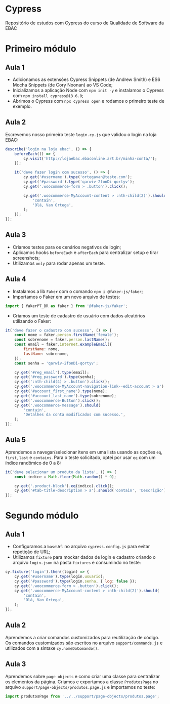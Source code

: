 # Cypress

Repositório de estudos com Cypress do curso de Qualidade de Software da EBAC

# Primeiro módulo

## Aula 1

-   Adicionamos as extensões Cypress Snippets (de Andrew Smith) e ES6 Mocha Snippets (de Cory Noonan) ao VS Code;
-   Inicializamos a aplicação Node com `npm init -y` e instalamos o Cypress com `npm install cypress@13.6.0`;
-   Abrimos o Cypress com `npx cypress open` e rodamos o primeiro teste de exemplo.

## Aula 2

Escrevemos nosso primeiro teste `login.cy.js` que validou o login na loja EBAC:

```javascript
describe('login na loja ebac', () => {
    beforeEach(() => {
        cy.visit('http://lojaebac.ebaconline.art.br/minha-conta/');
    });

    it('deve fazer login com sucesso', () => {
        cy.get('#username').type('ortegavan@teste.com');
        cy.get('#password').type('qarwiv-2fonDi-qortyv');
        cy.get('.woocommerce-form > .button').click();

        cy.get('.woocommerce-MyAccount-content > :nth-child(2)').should(
            'contain',
            'Olá, Van Ortega',
        );
    });
});
```

## Aula 3

-   Criamos testes para os cenários negativos de login;
-   Aplicamos hooks `beforeEach` e `afterEach` para centralizar setup e tirar screenshots;
-   Utilizamos `only` para rodar apenas um teste.

## Aula 4

-   Instalamos a lib `Faker` com o comando `npm i @faker-js/faker`;
-   Importamos o Faker em um novo arquivo de testes:

```javascript
import { fakerPT_BR as faker } from '@faker-js/faker';
```

-   Criamos um teste de cadastro de usuário com dados aleatórios utilizando o Faker:

```javascript
it('deve fazer o cadastro com sucesso', () => {
    const nome = faker.person.firstName('female');
    const sobrenome = faker.person.lastName();
    const email = faker.internet.exampleEmail({
        firstName: nome,
        lastName: sobrenome,
    });
    const senha = 'qarwiv-2fonDi-qortyv';

    cy.get('#reg_email').type(email);
    cy.get('#reg_password').type(senha);
    cy.get(':nth-child(4) > .button').click();
    cy.get('.woocommerce-MyAccount-navigation-link--edit-account > a').click();
    cy.get('#account_first_name').type(nome);
    cy.get('#account_last_name').type(sobrenome);
    cy.get('.woocommerce-Button').click();
    cy.get('.woocommerce-message').should(
        'contain',
        'Detalhes da conta modificados com sucesso.',
    );
});
```

## Aula 5

Aprendemos a navegar/selecionar itens em uma lista usando as opções `eq`, `first`, `last` e `contains`. Para o teste solicitado, optei por usar `eq` com um índice randômico de 0 a 8:

```javascript
it('deve selecionar um produto da lista', () => {
    const indice = Math.floor(Math.random() * 9);

    cy.get('.product-block').eq(indice).click();
    cy.get('#tab-title-description > a').should('contain', 'Descrição');
});
```

# Segundo módulo

## Aula 1

-   Configuramos a `baseUrl` no arquivo `cypress.config.js` para evitar repetição de URL;
-   Utilizamos `fixture` para mockar dados de login e cadastro criando o arquivo `login.json` na pasta `fixtures` e consumindo no teste:

```javascript
cy.fixture('login').then((login) => {
    cy.get('#username').type(login.usuario);
    cy.get('#password').type(login.senha, { log: false });
    cy.get('.woocommerce-form > .button').click();
    cy.get('.woocommerce-MyAccount-content > :nth-child(2)').should(
        'contain',
        'Olá, Van Ortega',
    );
});
```

## Aula 2

Aprendemos a criar comandos customizados para reutilização de código. Os comandos customizados são escritos no arquivo `support/commands.js` e utilizados com a sintaxe `cy.nomeDoComando()`.

## Aula 3

Aprendemos sobre `page objects` e como criar uma classe para centralizar os elementos da página. Criamos e exportamos a classe `ProdutosPage` no arquivo `support/page-objects/produtos.page.js` e importamos no teste:

```javascript
import produtosPage from '../../support/page-objects/produtos.page';
```
